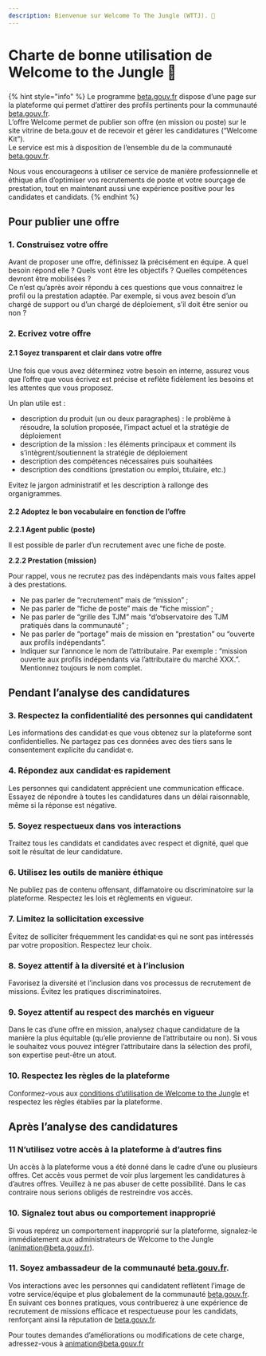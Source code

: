 ```yaml
---
description: Bienvenue sur Welcome To The Jungle (WTTJ). 👋
---
```


# Charte de bonne utilisation de Welcome to the Jungle 📖

###

{% hint style="info" %}
Le programme [beta.gouv.fr](http://beta.gouv.fr/) dispose d’une page sur la plateforme qui permet d’attirer des profils pertinents pour la communauté [beta.gouv.fr](http://beta.gouv.fr/).\
L’offre Welcome permet de publier son offre (en mission ou poste) sur le site vitrine de beta.gouv et de recevoir et gérer les candidatures (“Welcome Kit”).\
Le service est mis à disposition de l’ensemble du de la communauté [beta.gouv.fr](http://beta.gouv.fr/).

Nous vous encourageons à utiliser ce service de manière professionnelle et éthique afin d’optimiser vos recrutements de poste et votre sourçage de prestation, tout en maintenant aussi une expérience positive pour les candidates et candidats.
{% endhint %}

## Pour publier une offre <a href="#pour-publier-une-offre" id="pour-publier-une-offre"></a>

### **1. Construisez votre offre**

Avant de proposer une offre, définissez là précisément en équipe. A quel besoin répond elle ? Quels vont être les objectifs ? Quelles compétences devront être mobilisées ?\
Ce n’est qu’après avoir répondu à ces questions que vous connaitrez le profil ou la prestation adaptée. Par exemple, si vous avez besoin d’un chargé de support ou d’un chargé de déploiement, s’il doit être senior ou non ?

### **2. Ecrivez votre offre**

#### **2.1 Soyez transparent et clair dans votre offre**

Une fois que vous avez déterminez votre besoin en interne, assurez vous que l’offre que vous écrivez est précise et reflète fidèlement les besoins et les attentes que vous proposez.

Un plan utile est :

* description du produit (un ou deux paragraphes) : le problème à résoudre, la solution proposée, l’impact actuel et la stratégie de déploiement
* description de la mission : les éléments principaux et comment ils s’intègrent/soutiennent la stratégie de déploiement
* description des compétences nécessaires puis souhaitées
* description des conditions (prestation ou emploi, titulaire, etc.)

Evitez le jargon administratif et les description à rallonge des organigrammes.

#### **2.2 Adoptez le bon vocabulaire en fonction de l’offre**

**2.2.1 Agent public (poste)**

Il est possible de parler d’un recrutement avec une fiche de poste.

**2.2.2 Prestation (mission)**

Pour rappel, vous ne recrutez pas des indépendants mais vous faites appel à des prestations.

* Ne pas parler de “recrutement” mais de “mission” ;
* Ne pas parler de “fiche de poste” mais de “fiche mission” ;
* Ne pas parler de “grille des TJM” mais “d’observatoire des TJM pratiqués dans la communauté” ;
* Ne pas parler de “portage” mais de mission en “prestation” ou “ouverte aux profils indépendants”.
* Indiquer sur l’annonce le nom de l’attributaire. Par exemple : “mission ouverte aux profils indépendants via l’attributaire du marché XXX.”. Mentionnez toujours le nom complet.

## Pendant l’analyse des candidatures <a href="#pendant-lanalyse-des-candidatures" id="pendant-lanalyse-des-candidatures"></a>

### **3. Respectez la confidentialité des personnes qui candidatent**

Les informations des candidat·es que vous obtenez sur la plateforme sont confidentielles. Ne partagez pas ces données avec des tiers sans le consentement explicite du candidat·e.

### **4. Répondez aux candidat·es rapidement**

Les personnes qui candidatent apprécient une communication efficace. Essayez de répondre à toutes les candidatures dans un délai raisonnable, même si la réponse est négative.

### **5. Soyez respectueux dans vos interactions**

Traitez tous les candidats et candidates avec respect et dignité, quel que soit le résultat de leur candidature.

### **6. Utilisez les outils de manière éthique**

Ne publiez pas de contenu offensant, diffamatoire ou discriminatoire sur la plateforme. Respectez les lois et règlements en vigueur.

### **7. Limitez la sollicitation excessive**

Évitez de solliciter fréquemment les candidat·es qui ne sont pas intéressés par votre proposition. Respectez leur choix.

### **8. Soyez attentif à la diversité et à l’inclusion**

Favorisez la diversité et l’inclusion dans vos processus de recrutement de missions. Évitez les pratiques discriminatoires.

### **9. Soyez attentif au respect des marchés en vigueur**

Dans le cas d’une offre en mission, analysez chaque candidature de la manière la plus équitable (qu’elle provienne de l’attributaire ou non). Si vous le souhaitez vous pouvez intégrer l’attributaire dans la sélection des profil, son expertise peut-être un atout.

### **10. Respectez les règles de la plateforme**

Conformez-vous aux [conditions d’utilisation de Welcome to the Jungle](https://www.welcometothejungle.com/fr/pages/terms) et respectez les règles établies par la plateforme.

## Après l’analyse des candidatures <a href="#apres-lanalyse-des-candidatures" id="apres-lanalyse-des-candidatures"></a>

### **11 N’utilisez votre accès à la plateforme à d’autres fins**

Un accès à la plateforme vous a été donné dans le cadre d’une ou plusieurs offres. Cet accès vous permet de voir plus largement les candidatures à d’autres offres. Veuillez à ne pas abuser de cette possibilité. Dans le cas contraire nous serions obligés de restreindre vos accès.

### **10. Signalez tout abus ou comportement inapproprié**

Si vous repérez un comportement inapproprié sur la plateforme, signalez-le immédiatement aux administrateurs de Welcome to the Jungle ([animation@beta.gouv.fr](mailto:animation@beta.gouv.fr)).

### **11. Soyez ambassadeur de la communauté** [**beta.gouv.fr**](http://beta.gouv.fr/)**.**

Vos interactions avec les personnes qui candidatent reflètent l’image de votre service/équipe et plus globalement de la communauté [beta.gouv.fr](http://beta.gouv.fr/).\
En suivant ces bonnes pratiques, vous contribuerez à une expérience de recrutement de missions efficace et respectueuse pour les candidats, renforçant ainsi la réputation de [beta.gouv.fr](http://beta.gouv.fr/).

Pour toutes demandes d’améliorations ou modifications de cete charge, adressez-vous à [animation@beta.gouv.fr](mailto:animation@beta.gouv.fr)
